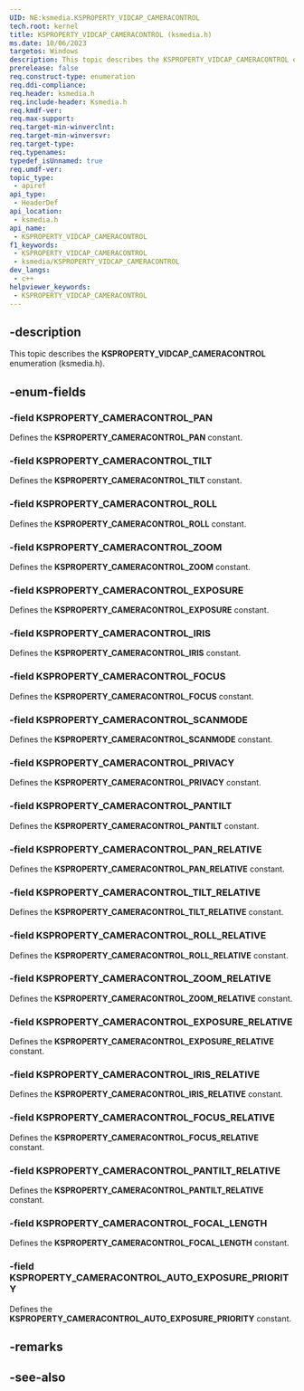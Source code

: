 ```yaml
---
UID: NE:ksmedia.KSPROPERTY_VIDCAP_CAMERACONTROL
tech.root: kernel
title: KSPROPERTY_VIDCAP_CAMERACONTROL (ksmedia.h)
ms.date: 10/06/2023
targetos: Windows
description: This topic describes the KSPROPERTY_VIDCAP_CAMERACONTROL enumeration (ksmedia.h).
prerelease: false
req.construct-type: enumeration
req.ddi-compliance: 
req.header: ksmedia.h
req.include-header: Ksmedia.h
req.kmdf-ver: 
req.max-support: 
req.target-min-winverclnt: 
req.target-min-winversvr: 
req.target-type: 
req.typenames: 
typedef_isUnnamed: true
req.umdf-ver: 
topic_type:
 - apiref
api_type:
 - HeaderDef
api_location:
 - ksmedia.h
api_name:
 - KSPROPERTY_VIDCAP_CAMERACONTROL
f1_keywords:
 - KSPROPERTY_VIDCAP_CAMERACONTROL
 - ksmedia/KSPROPERTY_VIDCAP_CAMERACONTROL
dev_langs:
 - c++
helpviewer_keywords:
 - KSPROPERTY_VIDCAP_CAMERACONTROL
---
```


## -description

This topic describes the **KSPROPERTY_VIDCAP_CAMERACONTROL** enumeration (ksmedia.h).

## -enum-fields

### -field KSPROPERTY_CAMERACONTROL_PAN

Defines the **KSPROPERTY_CAMERACONTROL_PAN** constant.

### -field KSPROPERTY_CAMERACONTROL_TILT

Defines the **KSPROPERTY_CAMERACONTROL_TILT** constant.

### -field KSPROPERTY_CAMERACONTROL_ROLL

Defines the **KSPROPERTY_CAMERACONTROL_ROLL** constant.

### -field KSPROPERTY_CAMERACONTROL_ZOOM

Defines the **KSPROPERTY_CAMERACONTROL_ZOOM** constant.

### -field KSPROPERTY_CAMERACONTROL_EXPOSURE

Defines the **KSPROPERTY_CAMERACONTROL_EXPOSURE** constant.

### -field KSPROPERTY_CAMERACONTROL_IRIS

Defines the **KSPROPERTY_CAMERACONTROL_IRIS** constant.

### -field KSPROPERTY_CAMERACONTROL_FOCUS

Defines the **KSPROPERTY_CAMERACONTROL_FOCUS** constant.

### -field KSPROPERTY_CAMERACONTROL_SCANMODE

Defines the **KSPROPERTY_CAMERACONTROL_SCANMODE** constant.

### -field KSPROPERTY_CAMERACONTROL_PRIVACY

Defines the **KSPROPERTY_CAMERACONTROL_PRIVACY** constant.

### -field KSPROPERTY_CAMERACONTROL_PANTILT

Defines the **KSPROPERTY_CAMERACONTROL_PANTILT** constant.

### -field KSPROPERTY_CAMERACONTROL_PAN_RELATIVE

Defines the **KSPROPERTY_CAMERACONTROL_PAN_RELATIVE** constant.

### -field KSPROPERTY_CAMERACONTROL_TILT_RELATIVE

Defines the **KSPROPERTY_CAMERACONTROL_TILT_RELATIVE** constant.

### -field KSPROPERTY_CAMERACONTROL_ROLL_RELATIVE

Defines the **KSPROPERTY_CAMERACONTROL_ROLL_RELATIVE** constant.

### -field KSPROPERTY_CAMERACONTROL_ZOOM_RELATIVE

Defines the **KSPROPERTY_CAMERACONTROL_ZOOM_RELATIVE** constant.

### -field KSPROPERTY_CAMERACONTROL_EXPOSURE_RELATIVE

Defines the **KSPROPERTY_CAMERACONTROL_EXPOSURE_RELATIVE** constant.

### -field KSPROPERTY_CAMERACONTROL_IRIS_RELATIVE

Defines the **KSPROPERTY_CAMERACONTROL_IRIS_RELATIVE** constant.

### -field KSPROPERTY_CAMERACONTROL_FOCUS_RELATIVE

Defines the **KSPROPERTY_CAMERACONTROL_FOCUS_RELATIVE** constant.

### -field KSPROPERTY_CAMERACONTROL_PANTILT_RELATIVE

Defines the **KSPROPERTY_CAMERACONTROL_PANTILT_RELATIVE** constant.

### -field KSPROPERTY_CAMERACONTROL_FOCAL_LENGTH

Defines the **KSPROPERTY_CAMERACONTROL_FOCAL_LENGTH** constant.

### -field KSPROPERTY_CAMERACONTROL_AUTO_EXPOSURE_PRIORITY

Defines the **KSPROPERTY_CAMERACONTROL_AUTO_EXPOSURE_PRIORITY** constant.

## -remarks

## -see-also
